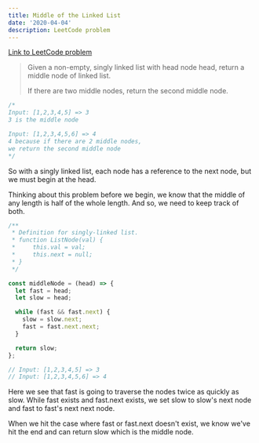 ```yaml
---
title: Middle of the Linked List
date: '2020-04-04'
description: LeetCode problem
---
```


<a href="https://leetcode.com/problems/middle-of-the-linked-list/" target="_blank">Link to LeetCode problem</a>

<blockquote>
Given a non-empty, singly linked list with head node head, return a middle node of linked list.

If there are two middle nodes, return the second middle node.

</blockquote>

```javascript
/*
Input: [1,2,3,4,5] => 3
3 is the middle node

Input: [1,2,3,4,5,6] => 4
4 because if there are 2 middle nodes,
we return the second middle node
*/
```

So with a singly linked list, each node has a reference to the next node, but we must begin at the head.

Thinking about this problem before we begin, we know that the middle of any length is half of the whole length.
And so, we need to keep track of both.

```javascript
/**
 * Definition for singly-linked list.
 * function ListNode(val) {
 *     this.val = val;
 *     this.next = null;
 * }
 */

const middleNode = (head) => {
  let fast = head;
  let slow = head;

  while (fast && fast.next) {
    slow = slow.next;
    fast = fast.next.next;
  }

  return slow;
};

// Input: [1,2,3,4,5] => 3
// Input: [1,2,3,4,5,6] => 4
```

Here we see that fast is going to traverse the nodes twice as quickly as slow. While fast exists and fast.next exists,
we set slow to slow's next node and fast to fast's next next node.

When we hit the case where fast or fast.next doesn't exist, we know we've hit the end and can return slow which is the middle node.
